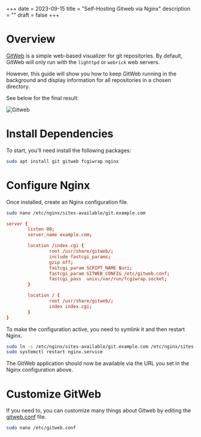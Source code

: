 +++
date = 2023-09-15
title = "Self-Hosting Gitweb via Nginx"
description = ""
draft = false
+++

# Overview

[GitWeb](https://git-scm.com/book/en/v2/Git-on-the-Server-GitWeb) is a
simple web-based visualizer for git repositories. By default, GitWeb
will only run with the `lighttpd` or `webrick` web
servers.

However, this guide will show you how to keep GitWeb running in the
background and display information for all repositories in a chosen
directory.

See below for the final result:

![Gitweb](https://img.cleberg.net/blog/20230915-gitweb/gitweb.png)

# Install Dependencies

To start, you\'ll need install the following packages:

```sh
sudo apt install git gitweb fcgiwrap nginx
```

# Configure Nginx

Once installed, create an Nginx configuration file.

```sh
sudo nano /etc/nginx/sites-available/git.example.com
```

``` conf
server {
        listen 80;
        server_name example.com;

        location /index.cgi {
                root /usr/share/gitweb/;
                include fastcgi_params;
                gzip off;
                fastcgi_param SCRIPT_NAME $uri;
                fastcgi_param GITWEB_CONFIG /etc/gitweb.conf;
                fastcgi_pass  unix:/var/run/fcgiwrap.socket;
        }

        location / {
                root /usr/share/gitweb/;
                index index.cgi;
        }
}
```

To make the configuration active, you need to symlink it and then
restart Nginx.

```sh
sudo ln -s /etc/nginx/sites-available/git.example.com /etc/nginx/sites-enabled/git.example.com
sudo systemctl restart nginx.service
```

The GitWeb application should now be available via the URL you set in
the Nginx configuration above.

# Customize GitWeb

If you need to, you can customize many things about Gitweb by editing
the [gitweb.conf](https://git-scm.com/docs/gitweb.conf) file.

```sh
sudo nano /etc/gitweb.conf
```
